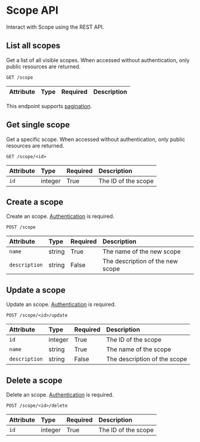 # Scope API

Interact with Scope using the REST API.

## List all scopes

Get a list of all visible scopes. When accessed without authentication, only public resources are returned.

```
GET /scope
```

| Attribute | Type | Required | Description |
|:----------|:-----|:---------|:------------|

This endpoint supports [pagination](./pagination.md).

## Get single scope

Get a specific scope. When accessed without authentication, only public resources are returned.

```
GET /scope/<id>
```

| Attribute | Type | Required | Description |
|:----------|:-----|:---------|:------------|
| `id` | integer | True | The ID of the scope |


## Create a scope

Create an scope. [Authentication](./authentication.md) is required.

```
POST /scope
```

| Attribute | Type | Required | Description |
|:----------|:-----|:---------|:------------|
| `name`          | string  | True  | The name of the new scope |
| `description`   | string  | False | The description of the new scope |

## Update a scope

Update an scope. [Authentication](./authentication.md) is required.

```
POST /scope/<id>/update
```

| Attribute | Type | Required | Description |
|:----------|:-----|:---------|:------------|
| `id`            | integer | True  | The ID of the scope |
| `name`          | string  | True  | The name of the scope |
| `description`   | string  | False | The description of the scope |

## Delete a scope

Delete an scope. [Authentication](./authentication.md) is required.

```
POST /scope/<id>/delete
```

| Attribute | Type | Required | Description |
|:----------|:-----|:---------|:------------|
| `id` | integer | True | The ID of the scope |